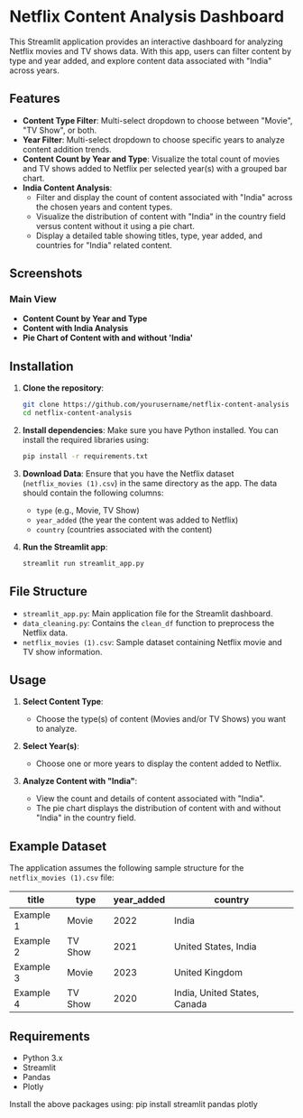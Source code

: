 # Netflix Content Analysis Dashboard

This Streamlit application provides an interactive dashboard for analyzing Netflix movies and TV shows data. With this app, users can filter content by type and year added, and explore content data associated with "India" across years.

## Features

- **Content Type Filter**: Multi-select dropdown to choose between "Movie", "TV Show", or both.
- **Year Filter**: Multi-select dropdown to choose specific years to analyze content addition trends.
- **Content Count by Year and Type**: Visualize the total count of movies and TV shows added to Netflix per selected year(s) with a grouped bar chart.
- **India Content Analysis**:
  - Filter and display the count of content associated with "India" across the chosen years and content types.
  - Visualize the distribution of content with "India" in the country field versus content without it using a pie chart.
  - Display a detailed table showing titles, type, year added, and countries for "India" related content.

## Screenshots

### Main View
- **Content Count by Year and Type**
- **Content with India Analysis**
- **Pie Chart of Content with and without 'India'**

## Installation

1. **Clone the repository**:
    ```bash
    git clone https://github.com/yourusername/netflix-content-analysis
    cd netflix-content-analysis
    ```

2. **Install dependencies**:
    Make sure you have Python installed. You can install the required libraries using:
    ```bash
    pip install -r requirements.txt
    ```

3. **Download Data**:
    Ensure that you have the Netflix dataset (`netflix_movies (1).csv`) in the same directory as the app. The data should contain the following columns:
    - `type` (e.g., Movie, TV Show)
    - `year_added` (the year the content was added to Netflix)
    - `country` (countries associated with the content)

4. **Run the Streamlit app**:
    ```bash
    streamlit run streamlit_app.py
    ```

## File Structure

- `streamlit_app.py`: Main application file for the Streamlit dashboard.
- `data_cleaning.py`: Contains the `clean_df` function to preprocess the Netflix data.
- `netflix_movies (1).csv`: Sample dataset containing Netflix movie and TV show information.

## Usage

1. **Select Content Type**:
   - Choose the type(s) of content (Movies and/or TV Shows) you want to analyze.
  
2. **Select Year(s)**:
   - Choose one or more years to display the content added to Netflix.

3. **Analyze Content with "India"**:
   - View the count and details of content associated with "India".
   - The pie chart displays the distribution of content with and without "India" in the country field.

## Example Dataset

The application assumes the following sample structure for the `netflix_movies (1).csv` file:

| title       | type   | year_added | country                       |
|-------------|--------|------------|-------------------------------|
| Example 1   | Movie  | 2022       | India                         |
| Example 2   | TV Show| 2021       | United States, India          |
| Example 3   | Movie  | 2023       | United Kingdom                |
| Example 4   | TV Show| 2020       | India, United States, Canada  |

## Requirements

- Python 3.x
- Streamlit
- Pandas
- Plotly

Install the above packages using:
pip install streamlit pandas plotly
